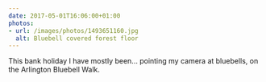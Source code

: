 ```yaml
---
date: 2017-05-01T16:06:00+01:00
photos:
- url: /images/photos/1493651160.jpg
  alt: Bluebell covered forest floor
---
```

This bank holiday I have mostly been... pointing my camera at bluebells, on the Arlington Bluebell Walk.
